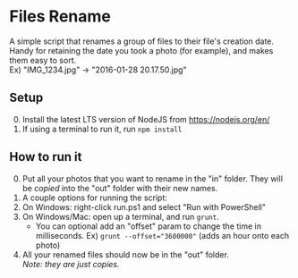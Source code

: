 # Files Rename
A simple script that renames a group of files to their file's creation date. Handy for retaining the date you took a photo (for example), and makes them easy to sort.<br />
Ex) "IMG_1234.jpg" -> "2016-01-28 20.17.50.jpg"

## Setup
0. Install the latest LTS version of NodeJS from https://nodejs.org/en/
0. If using a terminal to run it, run `npm install`

## How to run it
0. Put all your photos that you want to rename in the "in" folder. They will be _copied_ into the "out" folder with their new names.
0. A couple options for running the script:
 0. On Windows: right-click run.ps1 and select "Run with PowerShell"
 0. On Windows/Mac: open up a terminal, and run `grunt`.
    - You can optional add an "offset" param to change the time in milliseconds. Ex) `grunt --offset="3600000"` (adds an hour onto each photo)
0. All your renamed files should now be in the "out" folder.<br />
_Note: they are just copies._
